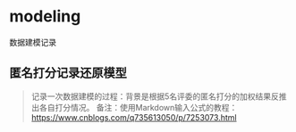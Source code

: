 # modeling
数据建模记录

## 匿名打分记录还原模型
> 记录一次数据建模的过程：背景是根据5名评委的匿名打分的加权结果反推出各自打分情况。
> 备注：使用Markdown输入公式的教程：https://www.cnblogs.com/q735613050/p/7253073.html


